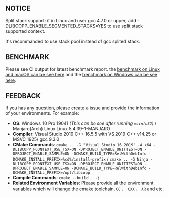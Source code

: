 
NOTICE
----------------

Split stack support: if in Linux and user gcc 4.7.0 or upper, add -DLIBCOPP\_ENABLE\_SEGMENTED\_STACKS=YES to use split stack supported context.

It's recommanded to use stack pool instead of gcc splited stack.

BENCHMARK
----------------

Please see CI output for latest benchmark report. the [benchmark on Linux and macOS can be see here](https://travis-ci.org/owt5008137/libcopp) and the [benchmark on Windows can be see here](https://ci.appveyor.com/project/owt5008137/libcopp).

FEEDBACK
----------------

If you has any question, please create a issue and provide the information of your environments. For example:

+ **OS**: Windows 10 Pro 19041 *(This can be see after running ```msinfo32```)* / Manjaro(Arch) Linux Linux 5.4.39-1-MANJARO
+ **Compiler**: Visual Studio 2019 C++ 16.5.5 with VS 2019 C++ v14.25 or MSVC 1925/ gcc 9.3.0
+ **CMake Commands**: ```cmake .. -G "Visual Studio 16 2019" -A x64 -DLIBCOPP_FCONTEXT_USE_TSX=ON -DPROJECT_ENABLE_UNITTEST=ON -DPROJECT_ENABLE_SAMPLE=ON -DCMAKE_BUILD_TYPE=RelWithDebInfo -DCMAKE_INSTALL_PREFIX=%cd%/install-prefix``` / ```cmake .. -G Ninja -DLIBCOPP_FCONTEXT_USE_TSX=ON -DPROJECT_ENABLE_UNITTEST=ON -DPROJECT_ENABLE_SAMPLE=ON -DCMAKE_BUILD_TYPE=RelWithDebInfo -DCMAKE_INSTALL_PREFIX=/opt/libcopp```
+ **Compile Commands**: ```cmake --build . -j```
+ **Related Environment Variables**: Please provide all the environment variables which will change the cmake toolchain, ```CC``` 、 ```CXX``` 、 ```AR``` and etc.

